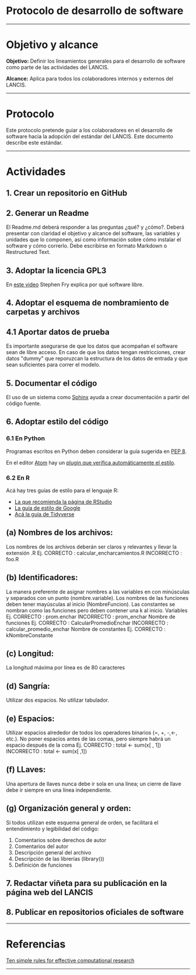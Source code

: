 # Protocolo de desarrollo de software

* * *

# Objetivo y alcance

**Objetivo:** Definir los lineamientos generales para el desarrollo de software como parte de las actividades del LANCIS.

**Alcance:** Aplica para todos los colaboradores internos y externos del LANCIS.

* * *

# Protocolo

Este protocolo pretende guiar a los colaboradores en el desarrollo de software hacia la adopción del estándar del LANCIS. Este documento describe este estándar.

* * *

# Actividades

## 1. Crear un repositorio en GitHub

## 2. Generar un Readme
El Readme.md deberá responder a las preguntas ¿qué? y ¿cómo?. Deberá presentar con claridad el objetivo y alcance del software, las variables y unidades que lo componen, así como información sobre cómo instalar el software y cómo correrlo. Debe escribirse en formato Markdown o Restructured Text.

## 3. Adoptar la licencia GPL3
En [este video](https://youtu.be/YGbMbF0mdPU) Stephen Fry explica por qué software libre.

## 4. Adoptar el esquema de nombramiento de carpetas y archivos

## 4.1 Aportar datos de prueba
Es importante asegurarse de que los datos que acompañan el software sean de libre acceso. En caso de que los datos tengan restricciones, crear datos "dummy" que reporuzcan la estructura de los datos de entrada y que sean suficientes para correr el modelo.

## 5. Documentar el código

El uso de un sistema como [Sphinx](http://www.sphinx-doc.org/en/stable/) ayuda a crear documentación a partir del código fuente.

## 6. Adoptar estilo del código

### 6.1 En Python
Programas escritos en Python deben considerar la guía sugerida en [PEP 8](https://www.python.org/dev/peps/pep-0008/).

En el editor [Atom](https://atom.io) hay un [plugin que verifica automáticamente el estilo](https://atom.io/packages/linter-python).

### 6.2 En R

Acá hay tres guías de estilo para el lenguaje R:

 - [La que recomienda la página de RStudio](http://adv-r.had.co.nz/Style.html)
 - [La guía de estilo de Google](https://google.github.io/styleguide/Rguide.xml)
 - [Acá la guía de Tidyverse](http://style.tidyverse.org/)
 
## (a) Nombres de los archivos:
Los nombres de los archivos deberán ser claros y relevantes y llevar la extensión .R
Ej. CORRECTO :  calcular_encharcamientos.R
      INCORRECTO : foo.R
## (b) Identificadores: 
La manera preferente de asignar nombres a las variables en con minúsculas y separados con un punto (nombre.variable). Los nombres de las funciones deben tener mayúsculas al inicio (NombreFuncion). 
Las constantes se nombran como las funciones pero deben contener una k al inicio.
Variables
Ej. CORRECTO :  prom.enchar
    INCORRECTO : prom_enchar
Nombre de funciones
Ej. CORRECTO :  CalcularPromedioEnchar
    INCORRECTO : calcular_promedio_enchar
Nombre de constantes
Ej. CORRECTO :  kNombreConstante
## (c) Longitud: 
La longitud máxima por línea es de 80 caracteres
## (d) Sangría: 
Utilizar dos espacios. No utilizar tabulador. 
## (e) Espacios: 
Utilizar espacios alrededor de todos los operadores binarios (=, +, -,<-, etc.).
No poner espacios antes de las comas, pero siempre habrá un espacio después de la coma
Ej. CORRECTO :  total <- sum(x[ , 1])
    INCORRECTO : total <- sum(x[ ,1])
## (f) LLaves: 
Una apertura de llaves nunca debe ir sola en una línea; un cierre de llave debe ir siempre en una línea independiente.
## (g) Organización general y orden: 
Si todos utilizan este esquema general de orden, se facilitará el entendimiento y legibilidad del código:
1)	Comentarios sobre derechos de autor
2)	Comentarios del autor
3)	Descripción general del archivo
4)	Descripción de las librerías (library())
5)	Definición de funciones


## 7. Redactar viñeta para su publicación en la página web del LANCIS

## 8. Publicar en repositorios oficiales de software

* * *
# Referencias
[Ten simple rules for effective computational research](http://journals.plos.org/ploscompbiol/article?id=10.1371/journal.pcbi.1003506)

* * *
